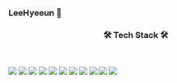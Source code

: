### LeeHyeeun 🍋
<h3 align="center"><b>🛠 Tech Stack 🛠</b></h3>
</br>
<p align="center">
<div>
    <img src="https://img.shields.io/badge/JAVA-007396?style=for-the-badge&logo=java&logoColor=white">
    <img src="https://img.shields.io/badge/GRADLE-02303A?style=for-the-badge&logo=GRADLE&logoColor=white">
    <img src="https://img.shields.io/badge/Spring%20Boot-6DB33F?style=for-the-badge&logo=SpringBoot&logoColor=white">
    <img src="https://img.shields.io/badge/Spring%20Security-6DB33F?style=for-the-badge&logo=SpringSecurity&logoColor=white">
    <img src="https://img.shields.io/badge/Spring%20Data%20JPA-6DB33F?style=for-the-badge&logo=SpringBoot&logoColor=white">
    <img src="https://img.shields.io/badge/NGINX-009639?style=for-the-badge&logo=NGINX&logoColor=white"/>
    <img src="https://img.shields.io/badge/Junit5-25A162?style=for-the-badge&logo=Junit5&logoColor=white">
    <img src="https://img.shields.io/badge/MySQL-4479A1?style=for-the-badge&logo=MySQL&logoColor=white">
    <img src="https://img.shields.io/badge/Amazon%20EC2-232F3E?style=for-the-badge&logo=Amazon EC2&logoColor=FF9A00">
    <img src="https://img.shields.io/badge/AWS%20RDS-232F3E?style=for-the-badge&logo=AmazonAWS&logoColor=FF9A00"/>
    <img src="https://img.shields.io/badge/AWS%20S3-232F3E?style=for-the-badge&logo=AmazonAWS&logoColor=FF9A00"/>
</div>
</p>


<!--
**HEUNNN/HEUNNN** is a ✨ _special_ ✨ repository because its `README.md` (this file) appears on your GitHub profile.

Here are some ideas to get you started:

- 🔭 I’m currently working on ...
- 🌱 I’m currently learning ...
- 👯 I’m looking to collaborate on ...
- 🤔 I’m looking for help with ...
- 💬 Ask me about ...
- 📫 How to reach me: ...
- 😄 Pronouns: ...
- ⚡ Fun fact: ...
-->
